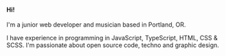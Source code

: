 #### Hi!

I'm a junior web developer and musician based in Portland, OR.

I have experience in programming in JavaScript, TypeScript, HTML, CSS & SCSS. I'm passionate about open source code, techno and graphic design.
